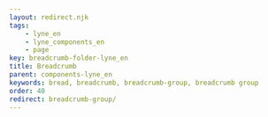 ```yaml
---
layout: redirect.njk
tags: 
    - lyne_en
    - lyne_components_en
    - page
key: breadcrumb-folder-lyne_en
title: Breadcrumb
parent: components-lyne_en
keywords: bread, breadcrumb, breadcrumb-group, breadcrumb group
order: 40
redirect: breadcrumb-group/
---
```

